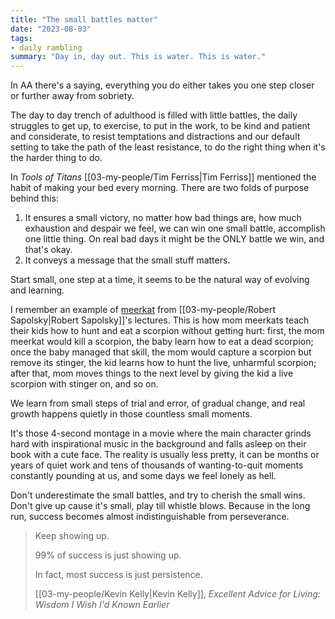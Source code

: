 ```yaml
---
title: "The small battles matter"
date: "2023-08-03"
tags:
- daily rambling
summary: "Day in, day out. This is water. This is water."
---
```


In AA there's a saying,
everything you do either takes you one step closer or further away from sobriety.

The day to day trench of adulthood is filled with little battles, the daily struggles to get up, to exercise, to put in the work, to be kind and patient and considerate, to resist temptations and distractions and our default setting to take the path of the least resistance, to do the right thing when it's the harder thing to do.

In *Tools of Titans* [[03-my-people/Tim Ferriss|Tim Ferriss]] mentioned the habit of making your bed every morning.
There are two folds of purpose behind this:
1) It ensures a small victory, no matter how bad things are, how much exhaustion and despair we feel, we can win one small battle, accomplish one little thing. On real bad days it might be the ONLY battle we win, and that's okay.
2) It conveys a message that the small stuff matters.

Start small, one step at a time, it seems to be the natural way of evolving and learning.

I remember an example of [meerkat](https://www.youtube.com/watch?v=ISVaoLlW104&t=4064s) from [[03-my-people/Robert Sapolsky|Robert Sapolsky]]'s lectures.
This is how mom meerkats teach their kids how to hunt and eat a scorpion without getting hurt:
first, the mom meerkat would kill a scorpion, the baby learn how to eat a dead scorpion;
once the baby managed that skill, the mom would capture a scorpion but remove its stinger, the kid learns how to hunt the live, unharmful scorpion;
after that, mom moves things to the next level by giving the kid a live scorpion with stinger on, and so on.

We learn from small steps of trial and error, of gradual change, and real growth happens quietly in those countless small moments.

It's those 4-second montage in a movie where the main character grinds hard with inspirational music in the background and falls asleep on their book with a cute face.
The reality is usually less pretty, it can be months or years of quiet work and tens of thousands of wanting-to-quit moments constantly pounding at us, and some days we feel lonely as hell.

Don't underestimate the small battles, 
and try to cherish the small wins.
Don't give up cause it's small, play till whistle blows.
Because in the long run, success becomes almost indistinguishable from perseverance.

> Keep showing up.
> 
> 99% of success is just showing up.
> 
> In fact, most success is just persistence.
> 
> [[03-my-people/Kevin Kelly|Kevin Kelly]], *Excellent Advice for Living: Wisdom I Wish I'd Known Earlier*